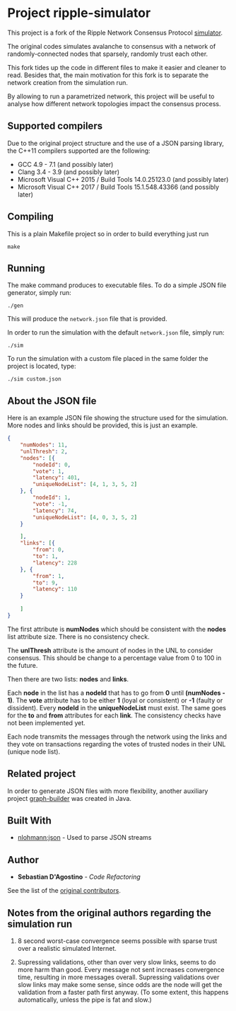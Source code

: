 # Project ripple-simulator

This project is a fork of the Ripple Network Consensus Protocol [simulator](https://github.com/ripple/simulator).

The original codes simulates avalanche to consensus with a network of randomly-connected
nodes that sparsely, randomly trust each other.

This fork tides up the code in different files to make it easier and cleaner to read.
Besides that, the main motivation for this fork is to separate the network creation from the simulation run.

By allowing to run a parametrized network, this project will be useful to analyse how different network topologies impact the consensus process.

## Supported compilers

Due to the original project structure and the use of a JSON parsing library, the C++11 compilers supported are the following:

- GCC 4.9 - 7.1 (and possibly later)
- Clang 3.4 - 3.9 (and possibly later)
- Microsoft Visual C++ 2015 / Build Tools 14.0.25123.0 (and possibly later)
- Microsoft Visual C++ 2017 / Build Tools 15.1.548.43366 (and possibly later)

## Compiling

This is a plain Makefile project so in order to build everything just run

```
make
```

## Running

The make command produces to executable files. To do a simple JSON file generator, simply run:

```
./gen
```

This will produce the `network.json` file that is provided.

In order to run the simulation with the default `network.json` file, simply run:

```
./sim
```

To run the simulation with a custom file placed in the same folder the project is located, type:

```
./sim custom.json
```


## About the JSON file

Here is an example JSON file showing the structure used for the simulation. More nodes and links should be provided, this is just an example.

```json
{
	"numNodes": 11,
	"unlThresh": 2,
	"nodes": [{
		"nodeId": 0,
		"vote": 1,
		"latency": 401,
		"uniqueNodeList": [4, 1, 3, 5, 2]
	}, {
		"nodeId": 1,
		"vote": -1,
		"latency": 74,
		"uniqueNodeList": [4, 0, 3, 5, 2]
	} 

	],
	"links": [{
		"from": 0,
		"to": 1,
		"latency": 228
	}, {
		"from": 1,
		"to": 9,
		"latency": 110
	}
	
	]
}
```

The first attribute is **numNodes** which should be consistent with the **nodes** list attribute size. There is no consistency check.

The **unlThresh** attribute is the amount of nodes in the UNL to consider consensus. This should be change to a percentage value from 0 to 100 in the future.

Then there are two lists: **nodes** and **links**.

Each **node** in the list has a **nodeId** that has to go from **0** until **(numNodes - 1)**. The **vote** attribute has to be either **1** (loyal or consistent) or **-1** (faulty or dissident). Every **nodeId** in the **uniqueNodeList** must exist. The same goes for the **to** and **from** attributes for each **link**. The consistency checks have not been implemented yet.

Each node transmits the messages through the network using the links and they vote on transactions regarding the votes of trusted nodes in their UNL (unique node list).

## Related project

In order to generate JSON files with more flexibility, another auxiliary project [graph-builder](https://github.com/sebastiandagostino/graph-builder) was created in Java.

## Built With

* [nlohmann:json](https://github.com/nlohmann/json) - Used to parse JSON streams

## Author

* **Sebastian D'Agostino** - *Code Refactoring*

See the list of the [original contributors](https://github.com/ripple/simulator/graphs/contributors).

## Notes from the original authors regarding the simulation run

1) 8 second worst-case convergence seems possible with sparse trust over a
realistic simulated Internet.

2) Supressing validations, other than over very slow links, seems to do more
harm than good. Every message not sent increases convergence time, resulting
in more messages overall. Supressing validations over slow links may make
some sense, since odds are the node will get the validation from a faster
path first anyway. (To some extent, this happens automatically, unless the
pipe is fat and slow.)
